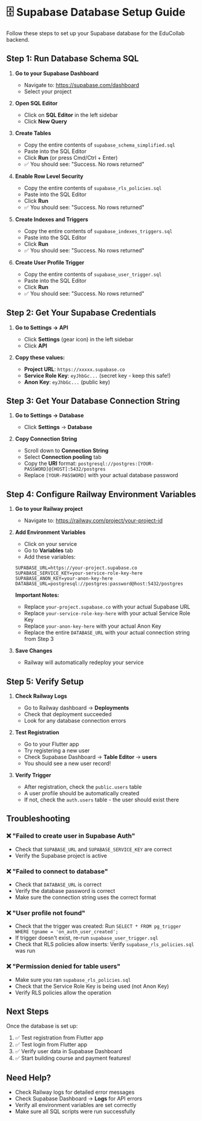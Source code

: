 # 🗄️ Supabase Database Setup Guide

Follow these steps to set up your Supabase database for the EduCollab backend.

## Step 1: Run Database Schema SQL

1. **Go to your Supabase Dashboard**
   - Navigate to: https://supabase.com/dashboard
   - Select your project

2. **Open SQL Editor**
   - Click on **SQL Editor** in the left sidebar
   - Click **New Query**

3. **Create Tables**
   - Copy the entire contents of `supabase_schema_simplified.sql`
   - Paste into the SQL Editor
   - Click **Run** (or press Cmd/Ctrl + Enter)
   - ✅ You should see: "Success. No rows returned"

4. **Enable Row Level Security**
   - Copy the entire contents of `supabase_rls_policies.sql`
   - Paste into the SQL Editor
   - Click **Run**
   - ✅ You should see: "Success. No rows returned"

5. **Create Indexes and Triggers**
   - Copy the entire contents of `supabase_indexes_triggers.sql`
   - Paste into the SQL Editor
   - Click **Run**
   - ✅ You should see: "Success. No rows returned"

6. **Create User Profile Trigger**
   - Copy the entire contents of `supabase_user_trigger.sql`
   - Paste into the SQL Editor
   - Click **Run**
   - ✅ You should see: "Success. No rows returned"

## Step 2: Get Your Supabase Credentials

1. **Go to Settings → API**
   - Click **Settings** (gear icon) in the left sidebar
   - Click **API**

2. **Copy these values:**
   - **Project URL**: `https://xxxxx.supabase.co`
   - **Service Role Key**: `eyJhbGc...` (secret key - keep this safe!)
   - **Anon Key**: `eyJhbGc...` (public key)

## Step 3: Get Your Database Connection String

1. **Go to Settings → Database**
   - Click **Settings** → **Database**

2. **Copy Connection String**
   - Scroll down to **Connection String**
   - Select **Connection pooling** tab
   - Copy the **URI** format: `postgresql://postgres:[YOUR-PASSWORD]@[HOST]:5432/postgres`
   - Replace `[YOUR-PASSWORD]` with your actual database password

## Step 4: Configure Railway Environment Variables

1. **Go to your Railway project**
   - Navigate to: https://railway.com/project/your-project-id

2. **Add Environment Variables**
   - Click on your service
   - Go to **Variables** tab
   - Add these variables:

   ```
   SUPABASE_URL=https://your-project.supabase.co
   SUPABASE_SERVICE_KEY=your-service-role-key-here
   SUPABASE_ANON_KEY=your-anon-key-here
   DATABASE_URL=postgresql://postgres:password@host:5432/postgres
   ```

   **Important Notes:**
   - Replace `your-project.supabase.co` with your actual Supabase URL
   - Replace `your-service-role-key-here` with your actual Service Role Key
   - Replace `your-anon-key-here` with your actual Anon Key
   - Replace the entire `DATABASE_URL` with your actual connection string from Step 3

3. **Save Changes**
   - Railway will automatically redeploy your service

## Step 5: Verify Setup

1. **Check Railway Logs**
   - Go to Railway dashboard → **Deployments**
   - Check that deployment succeeded
   - Look for any database connection errors

2. **Test Registration**
   - Go to your Flutter app
   - Try registering a new user
   - Check Supabase Dashboard → **Table Editor** → **users**
   - You should see a new user record!

3. **Verify Trigger**
   - After registration, check the `public.users` table
   - A user profile should be automatically created
   - If not, check the `auth.users` table - the user should exist there

## Troubleshooting

### ❌ "Failed to create user in Supabase Auth"
- Check that `SUPABASE_URL` and `SUPABASE_SERVICE_KEY` are correct
- Verify the Supabase project is active

### ❌ "Failed to connect to database"
- Check that `DATABASE_URL` is correct
- Verify the database password is correct
- Make sure the connection string uses the correct format

### ❌ "User profile not found"
- Check that the trigger was created: Run `SELECT * FROM pg_trigger WHERE tgname = 'on_auth_user_created';`
- If trigger doesn't exist, re-run `supabase_user_trigger.sql`
- Check that RLS policies allow inserts: Verify `supabase_rls_policies.sql` was run

### ❌ "Permission denied for table users"
- Make sure you ran `supabase_rls_policies.sql`
- Check that the Service Role Key is being used (not Anon Key)
- Verify RLS policies allow the operation

## Next Steps

Once the database is set up:
1. ✅ Test registration from Flutter app
2. ✅ Test login from Flutter app
3. ✅ Verify user data in Supabase Dashboard
4. ✅ Start building course and payment features!

## Need Help?

- Check Railway logs for detailed error messages
- Check Supabase Dashboard → **Logs** for API errors
- Verify all environment variables are set correctly
- Make sure all SQL scripts were run successfully

